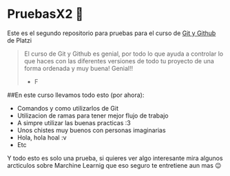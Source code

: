 # PruebasX2 💙
Este es el segundo repositorio para pruebas para el curso de [Git y Github](https://platzi.com/clases/git-github/) de Platzi
>El curso de Git y Github es genial, por todo lo que ayuda a controlar lo que haces con las diferentes versiones de todo tu proyecto de una forma ordenada y muy buena! Genial!!
> - F

##En este curso llevamos todo esto (por ahora):
* Comandos y como utilizarlos de Git
* Utilizacion de ramas para tener mejor flujo de trabajo
* A simpre utilizar las buenas practicas :3
* Unos chistes muy buenos con personas imaginarias
* Hola, hola hoal :v
* Etc

Y todo esto es solo una prueba, si quieres ver algo interesante mira algunos arcticulos sobre Marchine Learnig que eso seguro te entretiene aun mas 😉
